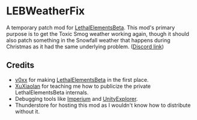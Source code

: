 
# LEBWeatherFix
A temporary patch mod for [LethalElementsBeta](https://thunderstore.io/c/lethal-company/p/v0xx/LethalElementsBeta/). This mod's primary purpose is to get the Toxic Smog weather working again, though it should also patch something in the Snowfall weather that happens during Christmas as it had the same underlying problem. ([Discord link](https://discord.com/channels/1168655651455639582/1245084720614604873))



## Credits

- [v0xx](https://thunderstore.io/c/lethal-company/p/v0xx/) for making [LethalElementsBeta](https://thunderstore.io/c/lethal-company/p/v0xx/LethalElementsBeta/) in the first place.
- [XuXiaolan](https://thunderstore.io/c/lethal-company/p/XuXiaolan/) for teaching me how to publicize the private LethalElementsBeta internals.
- Debugging tools like [Imperium](https://thunderstore.io/c/lethal-company/p/giosuel/Imperium/) and [UnityExplorer](https://thunderstore.io/c/lethal-company/p/LethalCompanyModding/Yukieji_UnityExplorer/).
- Thunderstore for hosting this mod as I wouldn't know how to distribute without it.